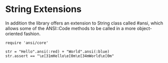 # String Extensions

In addition the library offers an extension to String class
called #ansi, which allows some of the ANSI::Code methods
to be called in a more object-oriented fashion.

    require 'ansi/core'

    str = "Hello".ansi(:red) + "World".ansi(:blue)
    str.assert == "\e[31mHello\e[0m\e[34mWorld\e[0m"

